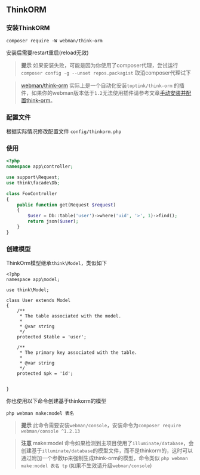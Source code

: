 ## ThinkORM

### 安装ThinkORM

`composer require -W webman/think-orm`

安装后需要restart重启(reload无效)

> **提示**
> 如果安装失败，可能是因为你使用了composer代理，尝试运行 `composer config -g --unset repos.packagist` 取消composer代理试下

> [webman/think-orm](https://www.workerman.net/plugin/14) 实际上是一个自动化安装`toptink/think-orm` 的插件，如果你的webman版本低于`1.2`无法使用插件请参考文章[手动安装并配置think-orm](https://www.workerman.net/a/1289)。

### 配置文件
根据实际情况修改配置文件 `config/thinkorm.php`

### 使用

```php
<?php
namespace app\controller;

use support\Request;
use think\facade\Db;

class FooController
{
    public function get(Request $request)
    {
        $user = Db::table('user')->where('uid', '>', 1)->find();
        return json($user);
    }
}
```

### 创建模型

ThinkOrm模型继承`think\Model`，类似如下
```
<?php
namespace app\model;

use think\Model;

class User extends Model
{
    /**
     * The table associated with the model.
     *
     * @var string
     */
    protected $table = 'user';

    /**
     * The primary key associated with the table.
     *
     * @var string
     */
    protected $pk = 'id';

    
}
```

你也使用以下命令创建基于thinkorm的模型
```
php webman make:model 表名
```

> **提示**
> 此命令需要安装`webman/console`，安装命令为`composer require webman/console ^1.2.13`

> **注意**
> make:model 命令如果检测到主项目使用了`illuminate/database`，会创建基于`illuminate/database`的模型文件，而不是thinkorm的，这时可以通过附加一个参数tp来强制生成think-orm的模型，命令类似 `php webman make:model 表名 tp` (如果不生效请升级`webman/console`)



